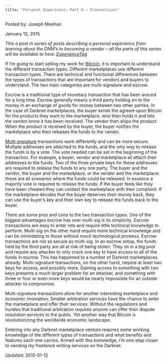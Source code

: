 ```yaml
---
title: "Personal Experience: Part 8 – Transactions"
---
```


Posted by: Joseph Meehan 

<span>January 12, 2015</span>
    


<p><em>This a post in series of posts describing a personal experience from learning about the DNM’s to becoming a vendor – all the parts of this series will be available to here: <a href="#">ExperienceTag</a></em></p>
<p>If I’m going to start selling my work for <a href="#">Bitcoin</a>, it is important to understand the different transaction types. Different marketplaces use different transaction types. There are technical and functional differences between the types of transactions that are important for vendors and buyers to understand. The two main categories are multi-signature and escrow.</p>
<p>Escrow is a traditional type of monetary transaction that has been around for a long time. Escrow generally means a third party holding on to the money in an exchange of goods for money between two other parties. In the case of Darknet marketplaces, the buyer sends the agreed-upon Bitcoin for the products they want to the marketplace, who then holds it and lets the vendor know it has been received. The vendor then ships the product. When the product is received by the buyer, the buyer notifies the marketplace who then releases the funds to the vendor.</p>
<p><a title="Multisig Guides" href="/multisig-guides/">Multi-signature</a> transactions work differently and can be more secure. Multiple addresses are attached to the funds, and the only way to release the funds is by a vote. The vote needed can be set in the beginning of the transaction. For example, a buyer, vendor and marketplace all attach their addresses to the funds. Two of the three private keys for those addresses are required to release the funds to any one party. The buyer and the vendor, the buyer and the marketplace, or the vendor and the marketplace: these are all scenarios where the funds could be released. In essence a majority vote is required to release the funds. If the buyer feels like they have been cheated they can contact the marketplace with their complaint. If the marketplace decides that the buyer deserves their money back, they can use the buyer’s key and their own key to release the funds back to the buyer.</p>
<p>There are some pros and cons to the two transaction types. One of the biggest advantages escrow has over multi-sig is its simplicity. Escrow transactions are easy to enter into and require little technical knowledge to perform. Multi-sig on the other hand require more technical knowledge and can be intimidating to those without much technological prowess. Escrow transactions are not as secure as multi-sig. In an escrow setup, the funds held by the third party are all at risk of being stolen. They sit in a big pool and require any attacker to only crack one key to have access to all of the funds in escrow. This has happened to a number of Darknet marketplaces already. Multi-signature transactions, on the other hand, require at least two keys for access, and possibly more. Gaining access to something with two keys presents a much larger problem for an attacker, and something with three or four or even more keys would be nearly impossible for an outside attacker to compromise.</p>
<p>Multi-signature transactions allow for another interesting marketplace and economic innovation. Smaller arbitration services have the chance to enter the marketplace and offer their services. Without the regulations and hurdles that traditional arbitration requires anyone can offer their dispute resolution services to the public. Yet another way that Bitcoin is revolutionizing the worldwide economic landscape.</p>
<p>Entering into any Darknet marketplace venture requires some working knowledge of the different types of transactions and what benefits and features each one carries. Armed with this knowledge, I&#8217;m one step closer to vending my freelance writing services on the Darknet.</p>

Updated: 2015-01-12
    
